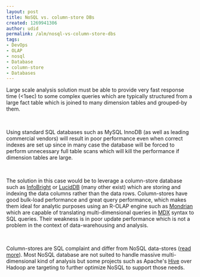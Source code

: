 ```yaml
---
layout: post
title: NoSQL vs. column-store DBs
created: 1269941306
author: udid
permalink: /alm/nosql-vs-column-store-dbs
tags:
- DevOps
- OLAP
- nosql
- Database
- column-store
- Databases
---
```

<p>Large scale analysis solution must be able to provide very fast response time (&lt;1sec) to some complex queries which are typically structured from a large fact table which is joined to many dimension tables and grouped-by them.</p>
<p>&nbsp;</p>
<p>Using standard SQL databases such as MySQL InnoDB (as well as leading commercial vendors) will result in poor performance even when correct indexes are set up since in many case the database will be forced to perform unnecessary full table scans which will kill the performance if dimension tables are large.</p>
<p>&nbsp;</p>
<p>The solution in this case would be to leverage a column-store database such as <a href="http://www.infobright.org/">InfoBright</a> or <a href="http://www.luciddb.org/">LucidDB</a> (many other exist) which are storing and indexing the data columns rather than the data rows. Column-stores have good bulk-load performance and great query performance, which makes them ideal for analytic purposes using an R-OLAP engine such as <a href="http://mondrian.pentaho.org/documentation/olap.php">Mondrian</a> which are capable of translating multi-dimensional queries in <a href="http://en.wikipedia.org/wiki/MultiDimensional_eXpressions">MDX</a> syntax to SQL queries. Their weakness is in poor update performance which is not a problem in the context of data-warehousing and analysis.</p>
<p>&nbsp;</p>
<p>Column-stores are SQL complaint and differ from NoSQL data-stores (<a href="http://dbmsmusings.blogspot.com/2010/03/distinguishing-two-major-types-of_29.html">read  more</a>). Most NoSQL database are not suited to handle massive multi-dimensional kind of analysis but some projects such as Apache's <a href="http://hadoop.apache.org/hive/">Hive</a> over Hadoop are targeting to further optimize NoSQL to support those needs.</p>
<p>&nbsp;</p>
<p>&nbsp;</p>
<p>&nbsp;</p>
